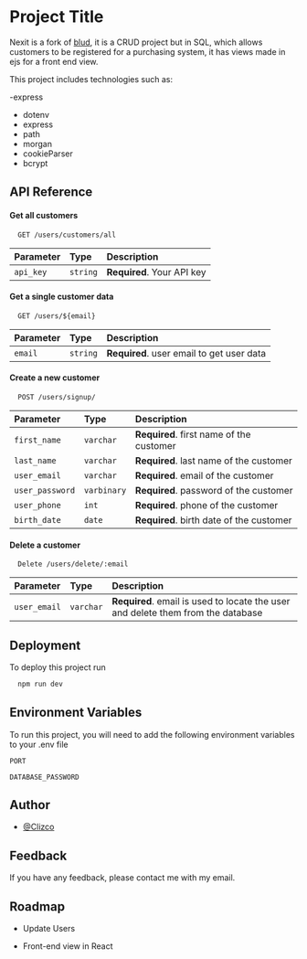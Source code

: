 
# Project Title

Nexit is a fork of [blud](https://github.com/Clizco/blud), it is a CRUD project but in SQL, which allows customers to be registered for a purchasing system, it has views made in ejs for a front end view.

This project includes technologies such as:

-express
- dotenv
- express
- path
- morgan
- cookieParser
- bcrypt


## API Reference

#### Get all customers

```http
  GET /users/customers/all
```

| Parameter | Type     | Description                |
| :-------- | :------- | :------------------------- |
| `api_key` | `string` | **Required**. Your API key |

#### Get a single customer data

```http
  GET /users/${email}
```

| Parameter | Type     | Description                       |
| :-------- | :------- | :-------------------------------- |
| `email`      | `string` | **Required**. user email to get user data |


#### Create a new customer

```http
  POST /users/signup/
```

| Parameter | Type     | Description                       |
| :-------- | :------- | :-------------------------------- |
| `first_name`      | `varchar` | **Required**. first name of the customer |
| `last_name`       | `varchar` | **Required**. last name of the customer |
| `user_email`      | `varchar` | **Required**. email of the customer |
| `user_password`   | `varbinary` | **Required**. password of the customer |
| `user_phone`      | `int` | **Required**. phone of the customer |
| `birth_date`      | `date` | **Required**. birth date of the customer |

#### Delete a customer

```http
  Delete /users/delete/:email
```

| Parameter | Type     | Description                       |
| :-------- | :------- | :-------------------------------- |
| `user_email`      | `varchar` | **Required**. email is used to locate the user and delete them from the database |







## Deployment

To deploy this project run

```bash
  npm run dev
```


## Environment Variables

To run this project, you will need to add the following environment variables to your .env file

`PORT`

`DATABASE_PASSWORD`


## Author

- [@Clizco](https://github.com/Clizco)


## Feedback

If you have any feedback, please contact me with my email.

## Roadmap

- Update Users

- Front-end view in React

